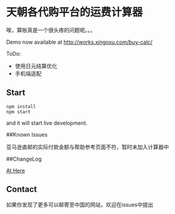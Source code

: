 # 天朝各代购平台的运费计算器

唉，算账真是一个很头疼的问题呢。。。

Demo now available at http://works.xingoxu.com/buy-calc/

ToDo:
- 使用日元结算优化
- 手机端适配

## Start

```
npm install
npm start
```
and it will start live development.

##Known Issues

亚马逊直邮的实际付款金额与帮助参考页面不符，暂时未加入计算器中

##ChangeLog

[At Here](https://github.com/xingoxu/works/blob/master/buy-calc/changelog.md)

## Contact

如果你发现了更多可以邮寄至中国的网站，欢迎在issues中提出
